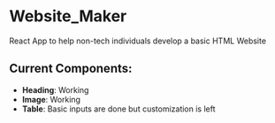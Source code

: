 # Website_Maker
React App to help non-tech individuals develop a basic HTML Website

## Current Components:
<ul>
	<li><b>Heading</b>: Working</li>
	<li><b>Image</b>: Working</li>
	<li><b>Table</b>: Basic inputs are done but customization is left</li>
</ul>